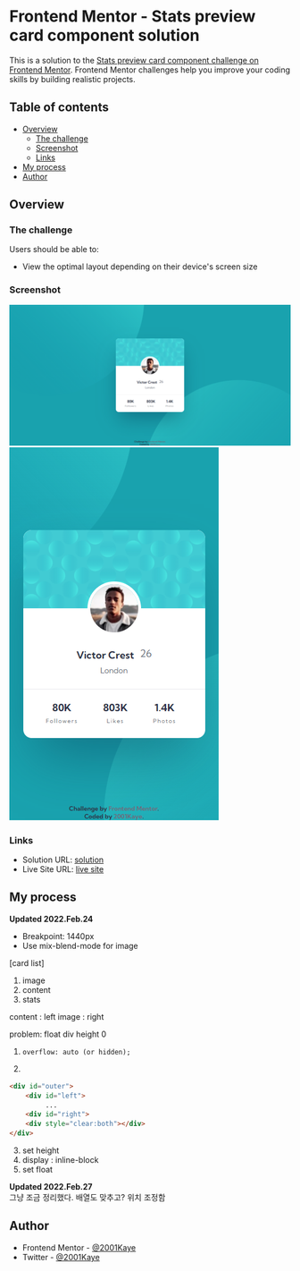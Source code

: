 # Frontend Mentor - Stats preview card component solution

This is a solution to the [Stats preview card component challenge on Frontend Mentor](https://www.frontendmentor.io/challenges/stats-preview-card-component-8JqbgoU62). Frontend Mentor challenges help you improve your coding skills by building realistic projects. 

## Table of contents

- [Overview](#overview)
  - [The challenge](#the-challenge)
  - [Screenshot](#screenshot)
  - [Links](#links)
- [My process](#my-process)
- [Author](#author)

## Overview

### The challenge

Users should be able to:

- View the optimal layout depending on their device's screen size

### Screenshot

![](./design/desktop-design.jpg)
![](./design/mobile-design.jpg)

### Links

- Solution URL: [solution](https://your-solution-url.com)
- Live Site URL: [live site](https://jhan117.github.io/Stats-preview-card/)

## My process

**Updated 2022.Feb.24**   

- Breakpoint: 1440px
- Use mix-blend-mode for image
   
[card list]
1. image
2. content
3. stats
   
content : left
image : right
   
problem: float div height 0
1. `overflow: auto (or hidden);`

2. 
```HTML
<div id="outer">
    <div id="left">
         ...
    <div id="right">
    <div style="clear:both"></div>
</div>
```

3. set height
4. display : inline-block
5. set float

**Updated 2022.Feb.27**   
그냥 조금 정리했다. 배열도 맞추고? 위치 조정함

## Author

- Frontend Mentor - [@2001Kaye](https://www.frontendmentor.io/profile/jhan117)
- Twitter - [@2001Kaye](https://github.com/jhan117)
